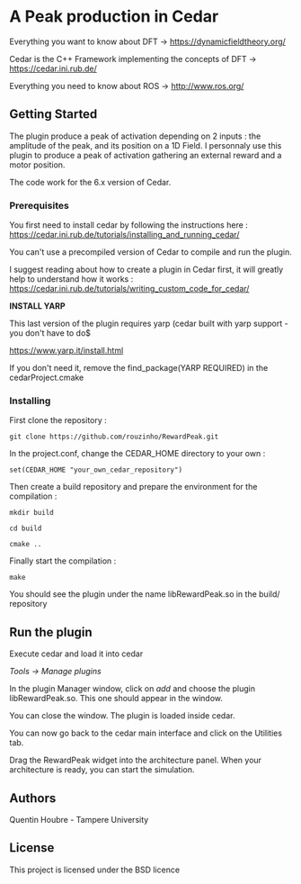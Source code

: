 # A Peak production in Cedar

Everything you want to know about DFT -> https://dynamicfieldtheory.org/

Cedar is the C++ Framework implementing the concepts of DFT -> https://cedar.ini.rub.de/

Everything you need to know about ROS -> http://www.ros.org/

## Getting Started

The plugin produce a peak of activation depending on 2 inputs : the amplitude of the peak, and its position on a 1D Field.
I personnaly use this plugin to produce a peak of activation gathering an external reward and a motor position.

The code work for the 6.x version of Cedar.


### Prerequisites

You first need to install cedar by following the instructions here : https://cedar.ini.rub.de/tutorials/installing_and_running_cedar/

You can't use a precompiled version of Cedar to compile and run the plugin.

I suggest reading about how to create a plugin in Cedar first, it will greatly help to understand how it works : https://cedar.ini.rub.de/tutorials/writing_custom_code_for_cedar/

**INSTALL YARP**

This last version of the plugin requires yarp (cedar built with yarp support - you don't have to do$

https://www.yarp.it/install.html

If you don't need it, remove the find_package(YARP REQUIRED) in the cedarProject.cmake

### Installing

First clone the repository :

`git clone https://github.com/rouzinho/RewardPeak.git`

In the project.conf, change the CEDAR_HOME directory to your own :

`set(CEDAR_HOME "your_own_cedar_repository")`

Then create a build repository and prepare the environment for the compilation :

`mkdir build`

`cd build`

`cmake ..`

Finally start the compilation :

`make`

You should see the plugin under the name libRewardPeak.so in the build/ repository


## Run the plugin

Execute cedar and load it into cedar 

*Tools -> Manage plugins*

In the plugin Manager window, click on *add* and choose the plugin libRewardPeak.so. This one should appear in the window.

You can close the window. The plugin is loaded inside cedar.

You can now go back to the cedar main interface and click on the Utilities tab.

Drag the RewardPeak widget into the architecture panel. When your architecture is ready, you can start the simulation.



## Authors

Quentin Houbre - Tampere University

## License

This project is licensed under the BSD licence

